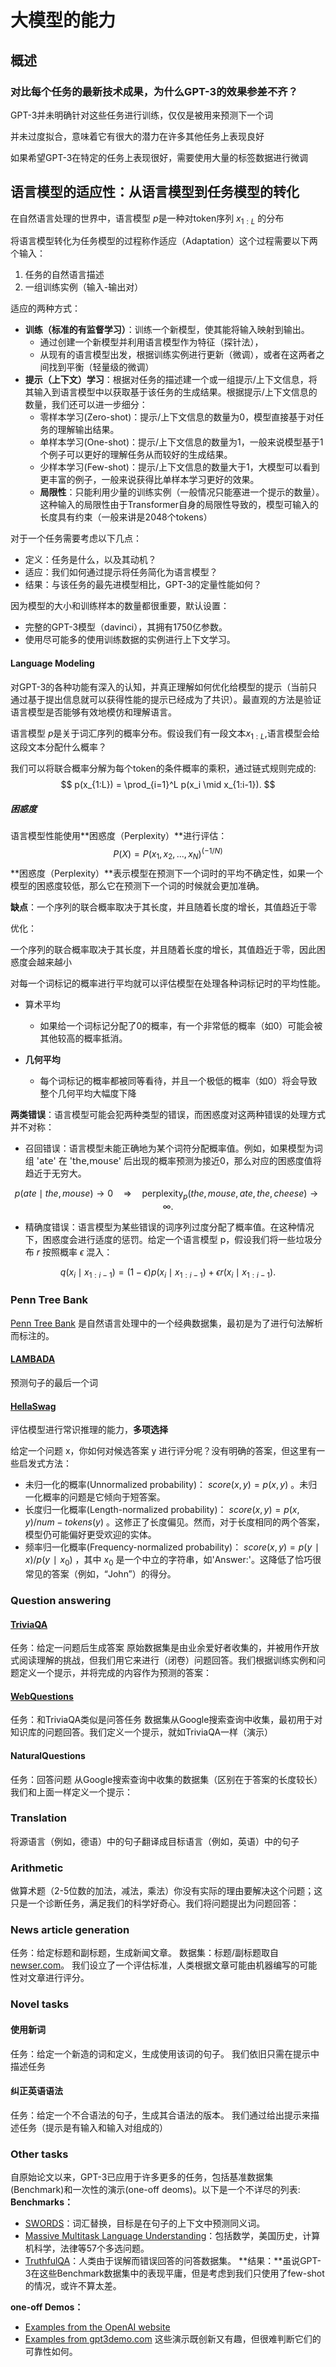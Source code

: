 # 大模型的能力

## 概述

### 对比每个任务的最新技术成果，为什么GPT-3的效果参差不齐？

GPT-3并未明确针对这些任务进行训练，仅仅是被用来预测下一个词

并未过度拟合，意味着它有很大的潜力在许多其他任务上表现良好

如果希望GPT-3在特定的任务上表现很好，需要使用大量的标签数据进行微调

## 语言模型的适应性：从语言模型到任务模型的转化

在自然语言处理的世界中，语言模型 $p$是一种对token序列 $x_{1:L}$ 的分布

将语言模型转化为任务模型的过程称作适应（Adaptation）这个过程需要以下两个输入：

1. 任务的自然语言描述
2. 一组训练实例（输入-输出对）

适应的两种方式：

- **训练（标准的有监督学习）**：训练一个新模型，使其能将输入映射到输出。
  - 通过创建一个新模型并利用语言模型作为特征（探针法），
  - 从现有的语言模型出发，根据训练实例进行更新（微调），或者在这两者之间找到平衡（轻量级的微调）
- **提示（上下文）学习**：根据对任务的描述建一个或一组提示/上下文信息，将其输入到语言模型中以获取基于该任务的生成结果。根据提示/上下文信息的数量，我们还可以进一步细分：
  - 零样本学习(Zero-shot)：提示/上下文信息的数量为0，模型直接基于对任务的理解输出结果。
  - 单样本学习(One-shot)：提示/上下文信息的数量为1，一般来说模型基于1个例子可以更好的理解任务从而较好的生成结果。
  - 少样本学习(Few-shot)：提示/上下文信息的数量大于1，大模型可以看到更丰富的例子，一般来说获得比单样本学习更好的效果。
  - **局限性**：只能利用少量的训练实例（一般情况只能塞进一个提示的数量）。这种输入的局限性由于Transformer自身的局限性导致的，模型可输入的长度具有约束（一般来讲是2048个tokens）



对于一个任务需要考虑以下几点：

- 定义：任务是什么，以及其动机？
- 适应：我们如何通过提示将任务简化为语言模型？
- 结果：与该任务的最先进模型相比，GPT-3的定量性能如何？

因为模型的大小和训练样本的数量都很重要，默认设置：

- 完整的GPT-3模型（davinci），其拥有1750亿参数。
- 使用尽可能多的使用训练数据的实例进行上下文学习。

#### Language Modeling

对GPT-3的各种功能有深入的认知，并真正理解如何优化给模型的提示（当前只通过基于提出信息就可以获得性能的提示已经成为了共识）。最直观的方法是验证语言模型是否能够有效地模仿和理解语言。

语言模型 $p$是关于词汇序列的概率分布。假设我们有一段文本$x_{1:L}$,语言模型会给这段文本分配什么概率？

我们可以将联合概率分解为每个token的条件概率的乘积，通过链式规则完成的:
$$
p(x_{1:L}) = \prod_{i=1}^L p(x_i \mid x_{1:i-1}).
$$
##### 困惑度

语言模型性能使用**困惑度（Perplexity）**进行评估：
$$
P(X) = P(x_1,x_2,...,x_N)^{(-1/N)}
$$
**困惑度（Perplexity）**表示模型在预测下一个词时的平均不确定性，如果一个模型的困惑度较低，那么它在预测下一个词的时候就会更加准确。

**缺点**：一个序列的联合概率取决于其长度，并且随着长度的增长，其值趋近于零

优化：

一个序列的联合概率取决于其长度，并且随着长度的增长，其值趋近于零，因此困惑度会越来越小

对每一个词标记的概率进行平均就可以评估模型在处理各种词标记时的平均性能。

- 算术平均
  - 如果给一个词标记分配了0的概率，有一个非常低的概率（如0）可能会被其他较高的概率抵消。

- **几何平均**
  - 每个词标记的概率都被同等看待，并且一个极低的概率（如0）将会导致整个几何平均大幅度下降

**两类错误**：语言模型可能会犯两种类型的错误，而困惑度对这两种错误的处理方式并不对称：

- 召回错误：语言模型未能正确地为某个词符分配概率值。例如，如果模型为词组 '𝖺𝗍𝖾' 在 '𝗍𝗁𝖾,𝗆𝗈𝗎𝗌𝖾' 后出现的概率预测为接近0，那么对应的困惑度值将趋近于无穷大。

$$
p({ate} \mid {the}, {mouse}) \to 0 \quad\Rightarrow\quad \text{perplexity}_p({the}, {mouse}, {ate}, {the}, {cheese}) \to \infty.
$$

- 精确度错误：语言模型为某些错误的词序列过度分配了概率值。在这种情况下，困惑度会进行适度的惩罚。给定一个语言模型 p，假设我们将一些垃圾分布 $r$ 按照概率 $ϵ$ 混入：

$$
q(x_i \mid x_{1:i-1}) = (1-\epsilon) p(x_i \mid x_{1:i-1}) + \epsilon r(x_i \mid x_{1:i-1}).
$$





### Penn Tree Bank

[Penn Tree Bank](https://catalog.ldc.upenn.edu/LDC99T42) 是自然语言处理中的一个经典数据集，最初是为了进行句法解析而标注的。

####  [LAMBADA](https://arxiv.org/pdf/1606.06031.pdf)

预测句子的最后一个词

####  [HellaSwag](https://arxiv.org/pdf/1905.07830.pdf)

评估模型进行常识推理的能力，**多项选择**

给定一个问题 x，你如何对候选答案 y 进行评分呢？没有明确的答案，但这里有一些启发式方法：
- 未归一化的概率(Unnormalized probability)： $score(x,y)=p(x,y)$ 。未归一化概率的问题是它倾向于短答案。
- 长度归一化概率(Length-normalized probability)： $score(x,y)=p(x,y)/num-tokens(y)$ 。这修正了长度偏见。然而，对于长度相同的两个答案，模型仍可能偏好更受欢迎的实体。
- 频率归一化概率(Frequency-normalized probability)： $score(x,y)=p(y∣x)/p(y∣x_{0})$ ，其中 $x_{0}$ 是一个中立的字符串，如'Answer:'。这降低了恰巧很常见的答案（例如，“John”）的得分。

### Question answering



####  [TriviaQA](https://arxiv.org/pdf/1705.03551.pdf)

任务：给定一问题后生成答案
原始数据集是由业余爱好者收集的，并被用作开放式阅读理解的挑战，但我们用它来进行（闭卷）问题回答。我们根据训练实例和问题定义一个提示，并将完成的内容作为预测的答案：

#### [WebQuestions](https://aclanthology.org/D13-1160.pdf)

任务：和TriviaQA类似是问答任务
数据集从Google搜索查询中收集，最初用于对知识库的问题回答。我们定义一个提示，就如TriviaQA一样（演示）

#### NaturalQuestions

任务：回答问题
从Google搜索查询中收集的数据集（区别在于答案的长度较长）我们和上面一样定义一个提示：

### Translation

将源语言（例如，德语）中的句子翻译成目标语言（例如，英语）中的句子

### Arithmetic

做算术题（2-5位数的加法，减法，乘法）你没有实际的理由要解决这个问题；这只是一个诊断任务，满足我们的科学好奇心。我们将问题提出为问题回答：

### News article generation

任务：给定标题和副标题，生成新闻文章。
数据集：标题/副标题取自[newser.com](https://stanford-cs324.github.io/winter2022/lectures/capabilities/newser.com)。
我们设立了一个评估标准，人类根据文章可能由机器编写的可能性对文章进行评分。

### Novel tasks

#### 使用新词

任务：给定一个新造的词和定义，生成使用该词的句子。
我们依旧只需在提示中描述任务

#### 纠正英语语法

任务：给定一个不合语法的句子，生成其合语法的版本。
我们通过给出提示来描述任务（提示是有输入和输入对组成的）

### Other tasks

自原始论文以来，GPT-3已应用于许多更多的任务，包括基准数据集(Benchmark)和一次性的演示(one-off deoms)。以下是一个不详尽的列表:
**Benchmarks：**

- [SWORDS](https://arxiv.org/pdf/2106.04102.pdf)：词汇替换，目标是在句子的上下文中预测同义词。
- [Massive Multitask Language Understanding](https://arxiv.org/pdf/2009.03300.pdf)：包括数学，美国历史，计算机科学，法律等57个多选问题。
- [TruthfulQA](https://arxiv.org/pdf/2109.07958.pdf)：人类由于误解而错误回答的问答数据集。
  **结果：**虽说GPT-3在这些Benchmark数据集中的表现平庸，但是考虑到我们只使用了few-shot的情况，或许不算太差。

**one-off Demos：**

- [Examples from the OpenAI website](https://beta.openai.com/examples/)
- [Examples from gpt3demo.com](https://gpt3demo.com/)
  这些演示既创新又有趣，但很难判断它们的可靠性如何。



